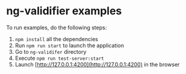 # ng-validifier examples

To run examples, do the following steps:

1. `npm install` all the dependencies
2. Run `npm run start` to launch the application
3. Go to `ng-validifer` directory
4. Execute `npm run test-server:start`
5. Launch [http://127.0.0.1:4200](http://127.0.0.1:4200) in the browser
